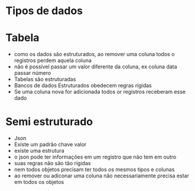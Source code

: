 # Tipos de dados

# Tabela
* como os dados são estruturados, ao remover uma coluna todos o registros perdem aquela coluna
* não é possível passar um valor diferente da coluna, ex coluna data passar número
* Tabelas são estruturadas
* Bancos de dados Estruturados obedecem regras rígidas
* Se uma coluna nova for adicionada todos or registros receberam esse dado

# Semi estruturado
* Json
* Existe um padrão chave valor
* existe uma estrutura
* o json pode ter informações em  um registro que não tem em outro
* suas regras não são tão rígidas
* nem todos objetos precisam ter todos os mesmos tipos e colunas
* ao remover ou adiconar uma coluna não necessariamente precisa estar em todos os objetos


